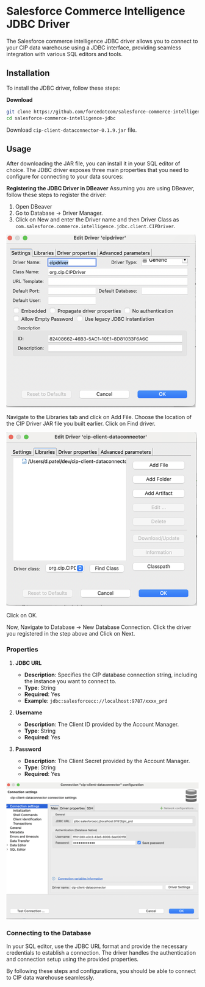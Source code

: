 # Salesforce Commerce Intelligence JDBC Driver

The Salesforce commerce intelligence JDBC driver allows you to connect to your CIP data warehouse using a JDBC interface, providing seamless integration with various SQL editors and tools.

## Installation

To install the JDBC driver, follow these steps:

**Download**
   ```bash
   git clone https://github.com/forcedotcom/salesforce-commerce-intelligence-jdbc.git
   cd salesforce-commerce-intelligence-jdbc
   ```
   Download `cip-client-dataconnector-0.1.9.jar` file.

## Usage

After downloading the JAR file, you can install it in your SQL editor of choice. The JDBC driver exposes three main properties that you need to configure for connecting to your data sources:

**Registering the JDBC Driver in DBeaver**
Assuming you are using DBeaver, follow these steps to register the driver:

1. Open DBeaver
2. Go to Database -> Driver Manager.
3. Click on New and enter the Driver name and then Driver Class as ```com.salesforce.commerce.intelligence.jdbc.client.CIPDriver```.

<img width="496" alt="image" src="./images/jdbc-edit-driver.png">

Navigate to the Libraries tab and click on Add File. Choose the location of the CIP Driver JAR file you built earlier. Click on Find driver.

<img width="500" alt="image" src="./images/jdbc-library.png">

Click on OK.

Now, Navigate to Database -> New Database Connection. Click the driver you registered in the step above and Click on Next.

### Properties

1. **JDBC URL**
    - **Description**: Specifies the CIP database connection string, including the instance you want to connect to.
    - **Type**: String
    - **Required**: Yes
    - **Example**: `jdbc:salesforcecc://localhost:9787/xxxx_prd`

2. **Username**
    - **Description**: The Client ID provided by the Account Manager.
    - **Type**: String
    - **Required**: Yes

3. **Password**
    - **Description**: The Client Secret provided by the Account Manager.
    - **Type**: String
    - **Required**: Yes

<img width="798" alt="image" src="./images/jdbc-connection.png">

### Connecting to the Database

In your SQL editor, use the JDBC URL format and provide the necessary credentials to establish a connection. The driver handles the authentication and connection setup using the provided properties.

By following these steps and configurations, you should be able to connect to CIP data warehouse seamlessly.
